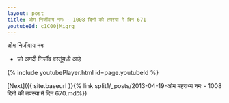 ```yaml
---
layout: post
title: ओम निर्जीवाय नमः - 1008 दिनों की तपस्या में दिन 671
youtubeId: c1C00jMigrg
---
```

 
 
 ओम निर्जीवाय नमः  
 
 -  जो अगदी निर्जीव वस्तूंमध्ये आहे 
 
  
 
  
 
 
 
 
 
 


{% include youtubePlayer.html id=page.youtubeId %}
 
[Next]({{ site.baseurl }}{% link  split1/_posts/2013-04-19-ओम महराध्य नमः - 1008 दिनों की तपस्या में दिन 670.md%})
 
